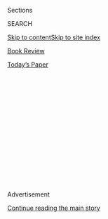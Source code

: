 <div id="app">

<div>

<div>

<div>

<div class="NYTAppHideMasthead css-1q2w90k e1suatyy0">

<div class="section css-ui9rw0 e1suatyy2">

<div class="css-eph4ug er09x8g0">

<div class="css-6n7j50">

</div>

<span class="css-1dv1kvn">Sections</span>

<div class="css-10488qs">

<span class="css-1dv1kvn">SEARCH</span>

</div>

[Skip to content](#site-content)[Skip to site index](#site-index)

</div>

<div id="masthead-section-label" class="css-1wr3we4 eaxe0e00">

[Book
Review](https://www.nytimes.com/section/books/review)

</div>

<div class="css-10698na e1huz5gh0">

</div>

</div>

<div id="masthead-bar-one" class="section hasLinks css-15hmgas e1csuq9d3">

<div class="css-uqyvli e1csuq9d0">

</div>

<div class="css-1uqjmks e1csuq9d1">

</div>

<div class="css-9e9ivx">

[](https://myaccount.nytimes.com/auth/login?response_type=cookie&client_id=vi)

</div>

<div class="css-1bvtpon e1csuq9d2">

[Today’s
Paper](https://www.nytimes.com/section/todayspaper)

</div>

</div>

</div>

</div>

<div data-aria-hidden="false">

<div id="site-content" data-role="main">

<div>

<div class="css-1aor85t" style="opacity:0.000000001;z-index:-1;visibility:hidden">

<div class="css-1hqnpie">

<div class="css-epjblv">

<span class="css-17xtcya">[Book
Review](/section/books/review)</span><span class="css-x15j1o">|</span><span class="css-fwqvlz">Jeremy
O. Harris: Brandon Taylor ‘Subjugates Us With the Deft Hand of a
Dom’</span>

</div>

<div class="css-k008qs">

<div class="css-1iwv8en">

<span class="css-18z7m18"></span>

<div>

</div>

</div>

<span class="css-1n6z4y">https://nyti.ms/2V021QV</span>

<div class="css-1705lsu">

<div class="css-4xjgmj">

<div class="css-4skfbu" data-role="toolbar" data-aria-label="Social Media Share buttons, Save button, and Comments Panel with current comment count" data-testid="share-tools">

  - 
  - 
  - 
  - 
    
    <div class="css-6n7j50">
    
    </div>

  - 
  - 

</div>

</div>

</div>

</div>

</div>

</div>

<div id="NYT_TOP_BANNER_REGION" class="css-13pd83m">

</div>

<div id="top-wrapper" class="css-1sy8kpn">

<div id="top-slug" class="css-l9onyx">

Advertisement

</div>

[Continue reading the main
story](#after-top)

<div class="ad top-wrapper" style="text-align:center;height:100%;display:block;min-height:250px">

<div id="top" class="place-ad" data-position="top" data-size-key="top">

</div>

</div>

<div id="after-top">

</div>

</div>

<div id="sponsor-wrapper" class="css-1hyfx7x">

<div id="sponsor-slug" class="css-19vbshk">

Supported by

</div>

[Continue reading the main
story](#after-sponsor)

<div id="sponsor" class="ad sponsor-wrapper" style="text-align:center;height:100%;display:block">

</div>

<div id="after-sponsor">

</div>

</div>

Fiction

<div class="css-1vkm6nb ehdk2mb0">

# Jeremy O. Harris: Brandon Taylor ‘Subjugates Us With the Deft Hand of a Dom’

</div>

<div class="css-79elbk" data-testid="photoviewer-wrapper">

<div class="css-z3e15g" data-testid="photoviewer-wrapper-hidden">

</div>

<div class="css-1a48zt4 ehw59r15" data-testid="photoviewer-children">

![<span class="css-16f3y1r e13ogyst0" data-aria-hidden="true">Like
Brandon Taylor was once himself, his protagonist is a black gay grad
student from the South who is mining hope for some better or different
life in the haunted halls of a white academic
space.</span><span class="css-cnj6d5 e1z0qqy90" itemprop="copyrightHolder"><span class="css-1ly73wi e1tej78p0">Credit...</span><span><span>Vivian
Le for The New York
Times</span></span></span>](https://static01.nyt.com/images/2020/03/29/books/review/29Harris/merlin_167718528_0cc93b28-ec32-42d0-83bb-7a21d73278bc-articleLarge.jpg?quality=75&auto=webp&disable=upscale)

</div>

</div>

<div class="css-170u9t6">

<div class="css-u7fh8e">

<div class="css-79elbk">

Buy Book<span data-aria-hidden="true">
    ▾</span>

  - [Amazon](https://www.amazon.com/gp/search?index=books&tag=NYTBSREV-20&field-keywords=Real+Life+Brandon+Taylor)
  - [Apple
    Books](https://du-gae-books-dot-nyt-du-prd.appspot.com/buy?title=Real+Life&author=Brandon+Taylor)
  - [Barnes and
    Noble](https://www.anrdoezrs.net/click-7990613-11819508?url=https%3A%2F%2Fwww.barnesandnoble.com%2Fw%2F%3Fean%3D9780525538882)
  - [Books-A-Million](https://www.anrdoezrs.net/click-7990613-35140?url=https%3A%2F%2Fwww.booksamillion.com%2Fp%2FReal%2BLife%2FBrandon%2BTaylor%2F9780525538882)
  - [Bookshop](https://bookshop.org/a/3546/9780525538882)
  - [Indiebound](https://www.indiebound.org/book/9780525538882?aff=NYT)

</div>

When you purchase an independently reviewed book through our site, we
earn an affiliate commission.

</div>

</div>

<div class="css-xt80pu e12qa4dv0">

<div class="css-18e8msd">

<div class="css-vp77d3 epjyd6m0">

<div class="css-1baulvz">

By <span class="css-1baulvz last-byline" itemprop="name">Jeremy O.
Harris</span>

</div>

</div>

  - Feb. 18,
    2020

  - 
    
    <div class="css-4xjgmj">
    
    <div class="css-d8bdto" data-role="toolbar" data-aria-label="Social Media Share buttons, Save button, and Comments Panel with current comment count" data-testid="share-tools">
    
      - 
      - 
      - 
      - 
        
        <div class="css-6n7j50">
        
        </div>
    
      - 
      - 
    
    </div>
    
    </div>

</div>

</div>

<div class="section meteredContent css-1r7ky0e" name="articleBody" itemprop="articleBody">

<div class="css-1fanzo5 StoryBodyCompanionColumn">

<div class="css-53u6y8">

**REAL LIFE**  
By Brandon Taylor

Wallace’s father died several weeks ago, but more pressingly so did the
collection of nematodes he has been diligently studying all summer in an
unnamed university in an unnamed Midwestern town. Like I was quite
recently, and like the novelist [Brandon Taylor was once
himself](https://www.nytimes.com/2020/02/10/books/brandon-taylor-real-life.html),
Wallace is a black gay grad student from the South who is mining hope
for some better or different life in the haunted halls of a white
academic space. A space that demands his full attention, lest he affirm
the sense that he was never meant to be there to begin with. In Taylor’s
stunning debut, “Real Life,” quiet diligence toward one’s goals mutates
into a spiral that leaves the mind and body bruised as if survivors of a
psychic war zone.

We meet Wallace on a Friday night in his college town, as he’s trudging,
begrudgingly, toward an evening hang with friends by the lake. It’s
neither the death of his father nor that of his nematodes that inspires
the drag of his feet, but the overwhelming dread that accompanies
socializing with his fellow biochemists, a complicated composite of
friends and foes. Sharp spikes of worry and repression are the heartbeat
of this narrative that follows Wallace down the rabbit hole of one of
the last weekends of their summer holiday in this quiet town. So goes
“Real Life,” a novel that probes — painstakingly, with the same
microscopic precision its protagonist uses in the lab — the ways that an
anxious queer black brain is mutated by the legacies of growing up in a
society (in Wallace’s case, rural Alabama) where the body that houses it
is not welcome.

It is a curious novel to describe, for much of the plot involves
excavating the profound from the mundane. As in the modernist novels of
Woolf and Tolstoy cited in passing throughout, the true action of
Taylor’s novel exists beneath the surface, buried in subterranean
spaces. The rhythms and rituals of Ph.D. exam prep, vegan dinners and
idle academic gossip become the landscape upon which the real work of
“Real Life” is built. Taylor proves himself to be a keen observer of
the psychology of not just trauma, but its repercussions: how private
suffering can ricochet from one person to injure those caught in his
path. The aftershocks of these childhood horrors (“He almost jumps at
the fright of it, the wholeness of the memory. His body remembers. His
traitorous body”) set Wallace up for further humiliation within new
American contexts that are still not designed for our protagonist. For
example, the jarring moment after a female colleague accuses him of
misogyny in terms laced with racism and homophobia, as sharp as a
stiletto: “The most unfair part of it, Wallace thinks, is that when you
tell white people that something is racist, they hold it up to the light
and try to discern if you are telling the truth.” He abandons the
confrontation before it can escalate further, the hallway’s motion
sensors failing to detect his presence. His body nothing more than an
apparition, imperceptible in this space.

*\[ Read an excerpt from* [*“Real
Life.”*](https://www.nytimes.com/2020/02/18/books/review/real-life-by-brandon-taylor-an-excerpt.html)
*\]*

Over the course of a single weekend, beginning that Friday night and
ending on the Monday morning of orientation, “Real Life” moves us
through the stark internal realities of being young, gifted and black in
a town where your peers are abundantly yt, whyte and WHITE. I was struck
by the whiteness of Wallace’s surroundings, a fact of many spaces of
American higher learning, and one rarely articulated in literature by
writers of any race. Yet Taylor allows whiteness to move consistently on
the periphery of Wallace’s gaze, in tandem with the muted hum of desire:
its volume rising and falling as his field of vision encounters white
hands adjusting tight shorts revealing flashes of untanned, untouched
flesh. Our curiously quiet and cautious protagonist holds a well of
desire that could fill the many baths he takes and then some with the
viscous liquid of his desire: a desire to escape his past, a desire to
find refuge in some future, a desire for a man. A desire that he has
constantly sublimated and denied in favor of silent yearning, until that
Friday night. Spirals always begin and end with longing, and this is
true throughout “Real Life.”

</div>

</div>

<div class="css-1fanzo5 StoryBodyCompanionColumn">

<div class="css-53u6y8">

The novel’s at times stunted and awkward dialogue (“Trying. What good is
trying?” “You have to try. You always have to try.” “What if we’re
there, but I don’t know we’re there?” “You’d know. You just would”) can
clash with its often tight, beatific prose. Yet much like the tropes of
queer literary lust that populate the final half of the novel (the
Sulking Straight Top Who Sodomizes Without Fear of Feces), even this
halting dialogue never feels wholly out of step with Wallace’s psyche,
which itself functions in discordant, sometimes off-putting, thrillingly
contradictory ways. Add to all this Taylor’s deeply rooted
understandings of the rarefied worlds of both provincial grad school
life and biochemistry in particular, which should inspire envy in every
writer striving for specificity. There is a delicacy in the details of
working in a lab full of microbes and pipettes that dances across the
pages like the feet of a Cunningham dancer: pure, precise poetry.

An accumulation of aggressions — micro, macro, mental, physical — are
piled atop both Wallace and the reader as we move through the novel, as
Taylor subjugates us with the deft hand of a dom to the airless vertigo
that rests at the heart of the spiral. Wallace’s memories enter the
prose like whispered secrets, drowned out like the violence of his
childhood home that, “when the fan in his room was going, he couldn’t
hear.” Because for Wallace that’s what memories are: secrets. The simple
truth of “Real Life” is that Wallace, like myself and many others who’ve
wandered dark, white halls in search of a future, has made himself
invisible by shedding the skin of his past, and adopting a new skin
unadorned with the blemishes of history. But the only way to once again
be visible, to the world or even to himself, is to adopt new bruises in
place of the old, for to get where he is going, he must remember where
he’s been.

</div>

</div>

</div>

<div>

</div>

<div>

</div>

<div>

</div>

<div>

<div id="bottom-wrapper" class="css-1ede5it">

<div id="bottom-slug" class="css-l9onyx">

Advertisement

</div>

[Continue reading the main
story](#after-bottom)

<div id="bottom" class="ad bottom-wrapper" style="text-align:center;height:100%;display:block;min-height:90px">

</div>

<div id="after-bottom">

</div>

</div>

</div>

</div>

</div>

## Site Index

<div>

</div>

## Site Information Navigation

  - [© <span>2020</span> <span>The New York Times
    Company</span>](https://help.nytimes.com/hc/en-us/articles/115014792127-Copyright-notice)

<!-- end list -->

  - [NYTCo](https://www.nytco.com/)
  - [Contact
    Us](https://help.nytimes.com/hc/en-us/articles/115015385887-Contact-Us)
  - [Work with us](https://www.nytco.com/careers/)
  - [Advertise](https://nytmediakit.com/)
  - [T Brand Studio](http://www.tbrandstudio.com/)
  - [Your Ad
    Choices](https://www.nytimes.com/privacy/cookie-policy#how-do-i-manage-trackers)
  - [Privacy](https://www.nytimes.com/privacy)
  - [Terms of
    Service](https://help.nytimes.com/hc/en-us/articles/115014893428-Terms-of-service)
  - [Terms of
    Sale](https://help.nytimes.com/hc/en-us/articles/115014893968-Terms-of-sale)
  - [Site
    Map](https://spiderbites.nytimes.com)
  - [Help](https://help.nytimes.com/hc/en-us)
  - [Subscriptions](https://www.nytimes.com/subscription?campaignId=37WXW)

</div>

</div>

</div>

</div>
